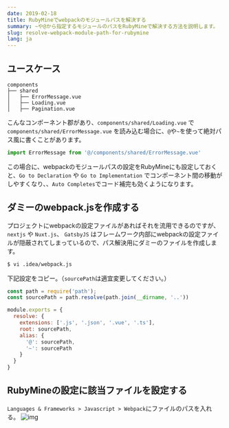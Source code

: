 ```yaml
---
date: 2019-02-18
title: RubyMineでwebpackのモジュールパスを解決する
summary: ~や@から指定するモジュールのパスをRubyMineで解決する方法を説明します。
slug: resolve-webpack-module-path-for-rubymine
lang: ja
---
```


## ユースケース

```text
components
├── shared
│   ├── ErrorMessage.vue
│   ├── Loading.vue
│   ├── Pagination.vue
```

こんなコンポーネント郡があり、`components/shared/Loading.vue` で `components/shared/ErrorMessage.vue` を読み込む場合に、`@`や`~`を使って絶対パス風に書くことがあります。

```js
import ErrorMessage from '@/components/shared/ErrorMessage.vue'
```

この場合に、webpackのモジュールパスの設定をRubyMineにも設定しておくと、`Go to Declaration` や `Go to Implementation` でコンポーネント間の移動がしやすくなり、、`Auto Completes`でコード補完も効くようになります。

## ダミーのwebpack.jsを作成する

プロジェクトにwebpackの設定ファイルがあればそれを流用できるのですが、 `nextjs` や `Nuxt.js`、 `GatsbyJS` はフレームワーク内部にwebpackの設定ファイルが隠蔽されてしまっているので、パス解決用にダミーのファイルを作成します。

```bash
$ vi .idea/webpack.js
```

下記設定をコピー。（`sourcePath`は適宜変更してください。）
```js
const path = require('path');
const sourcePath = path.resolve(path.join(__dirname, '..'))

module.exports = {
  resolve: {
    extensions: ['.js', '.json', '.vue', '.ts'],
    root: sourcePath,
    alias: {
      '@': sourcePath,
      '~': sourcePath
    }
  }
}
```

## RubyMineの設定に該当ファイルを設定する

`Languages & Frameworks > Javascript > Webpack`にファイルのパスを入れる。
![img](https://i.gyazo.com/dfeefa8e2ef89c27f84662bc9b801458.png)
